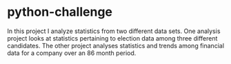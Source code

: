 # python-challenge
In this project I analyze statistics from two different data sets. One analysis project looks at statistics pertaining to election data among three different candidates. The other project analyses statistics and trends among financial data for a company over an 86 month period.
